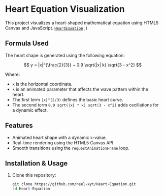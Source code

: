 # Heart Equation Visualization  
  
This project visualizes a heart-shaped mathematical equation using HTML5 Canvas and JavaScript. [`HeartEquation`](https://neel-xyt.github.io/Heart-Equation/) ;)
  
## Formula Used  
  
The heart shape is generated using the following equation:  
  
$$  
y = |x|^{\frac{2}{3}} + 0.9 \sqrt{|x| k} \sqrt{3 - x^2}  
$$  
  
Where:  
  
- `x` is the horizontal coordinate.  
- `k` is an animated parameter that affects the wave pattern within the heart.  
- The first term `|x|^(2/3)` defines the basic heart curve.  
- The second term `0.9 sqrt(|x| * k) sqrt(3 - x^2)` adds oscillations for a dynamic effect. 
  
## Features  
  
- Animated heart shape with a dynamic `k`-value.  
- Real-time rendering using the HTML5 Canvas API.  
- Smooth transitions using the `requestAnimationFrame` loop.  
  
## Installation & Usage  
  
1. Clone this repository:  
  
   ```bash  
   git clone https://github.com/neel-xyt/Heart-Equation.git
   cd Heart-Equation
